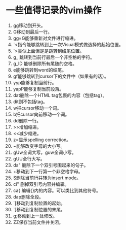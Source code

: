 # 一些值得记录的vim操作
1. gg移动到开头。
2. G移动到最后一行。
3. gg=G能够重新对文件进行缩进。
4. `<指令能够跳转到上一次Visual模式做选择的起始位置。
5. `>类似上面但是是跳转到结尾位置。
6. g_ 跳转到当前行最后一个非空格的字符。
7. g_lD 能够删除所有尾随的空格。
8. e能够跳转到word的结尾。
9. gf能够跳转到cursor下的文件中（如果有的话）。
10. yyp能够复制当前行。
11. yapP能够复制当前段落。
12. dat删除一个HTML tag包裹的内容（包括tag）。
13. dit则不包括tag。
14. w把cursor移动一个词。
15. b把cursor向前移动一个词。
16. dd删除一行。
17. \>>增加缩进。
18. <<减少缩进。
19. z=显示spelling correction。
20. ~能够改变字母的大小写。
21. gUw全词大写，guw全词小写。
22. gUU全行大写。
23. da" 删除下一个双引号围起来的句子。
24. +移动到下一行第一个非空格字母。
25. S删除当前行并转为insert mode。
26. ci" 删掉双引号内容并编辑。
27. ca\{ 编辑{}内的内容。可以类比到其他符号。
28. dap删除全段。
29. `[移动到复制位置的起始。
30. `]移动到复制位置的末尾。
31. g;移动到上一处修改。
32. ZZ保存当前文件并关闭。
